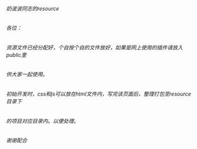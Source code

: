 ###### 奶波波同志的resource

###### 各位：
######   资源文件已经分配好，个自按个自的文件放好，如果是网上使用的插件请放入public里
###### 供大家一起使用。
######   初始开发时，css和js可以放在html文件内，写完该页面后，整理打包至resource目录下
###### 的项目对应目录内。以便处理。
######  谢谢配合